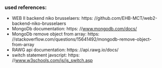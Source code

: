 ### used references:
- WEB II backend niko brusselaers: https: //github.com/EHB-MCT/web2-backend-niko-brusselaers
- MongoDb documentation: https: //www.mongodb.com/docs/
- MongoDb remove object from array: https: //stackoverflow.com/questions/15641492/mongodb-remove-object-from-array
- RAWG api documentation: https: //api.rawg.io/docs/
- switch statement javscript: https: //www.w3schools.com/js/js_switch.asp
